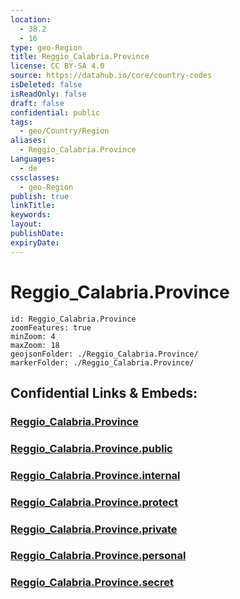 ```yaml
---
location:
  - 38.2
  - 16
type: geo-Region
title: Reggio_Calabria.Province
license: CC BY-SA 4.0
source: https://datahub.io/core/country-codes
isDeleted: false
isReadOnly: false
draft: false
confidential: public
tags:
  - geo/Country/Region
aliases:
  - Reggio_Calabria.Province
Languages:
  - de
cssclasses:
  - geo-Region
publish: true
linkTitle:
keywords:
layout:
publishDate:
expiryDate:
---
```


# Reggio_Calabria.Province

```leaflet
id: Reggio_Calabria.Province
zoomFeatures: true 
minZoom: 4 
maxZoom: 18
geojsonFolder: ./Reggio_Calabria.Province/
markerFolder: ./Reggio_Calabria.Province/
```


## Confidential Links & Embeds: 

### [Reggio_Calabria.Province](/_Standards/Earth/Continent/Europe/Europe~South/Italy/regions~Italy/Calabria/Reggio_Calabria.Province.md) 

### [Reggio_Calabria.Province.public](/_public/Earth/Continent/Europe/Europe~South/Italy/regions~Italy/Calabria/Reggio_Calabria.Province.public.md) 

### [Reggio_Calabria.Province.internal](/_internal/Earth/Continent/Europe/Europe~South/Italy/regions~Italy/Calabria/Reggio_Calabria.Province.internal.md) 

### [Reggio_Calabria.Province.protect](/_protect/Earth/Continent/Europe/Europe~South/Italy/regions~Italy/Calabria/Reggio_Calabria.Province.protect.md) 

### [Reggio_Calabria.Province.private](/_private/Earth/Continent/Europe/Europe~South/Italy/regions~Italy/Calabria/Reggio_Calabria.Province.private.md) 

### [Reggio_Calabria.Province.personal](/_personal/Earth/Continent/Europe/Europe~South/Italy/regions~Italy/Calabria/Reggio_Calabria.Province.personal.md) 

### [Reggio_Calabria.Province.secret](/_secret/Earth/Continent/Europe/Europe~South/Italy/regions~Italy/Calabria/Reggio_Calabria.Province.secret.md)


